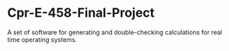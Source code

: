 # Cpr-E-458-Final-Project
A set of software for generating and double-checking calculations for real time operating systems.

